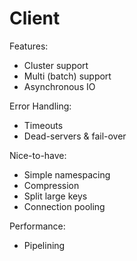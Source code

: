 # Client

Features:
* Cluster support
* Multi (batch) support
* Asynchronous IO

Error Handling:
* Timeouts
* Dead-servers & fail-over

Nice-to-have:
* Simple namespacing
* Compression
* Split large keys
* Connection pooling

Performance:
* Pipelining

